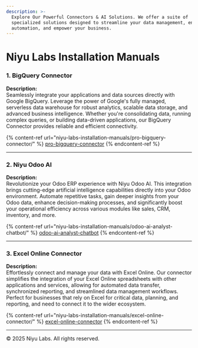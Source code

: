 ```yaml
---
description: >-
  Explore Our Powerful Connectors & AI Solutions. We offer a suite of
  specialized solutions designed to streamline your data management, enhance
  automation, and empower your business.
---
```


# Niyu Labs Installation Manuals

### 1. BigQuery Connector

**Description:**\
Seamlessly integrate your applications and data sources directly with Google BigQuery. Leverage the power of Google's fully managed, serverless data warehouse for robust analytics, scalable data storage, and advanced business intelligence. Whether you're consolidating data, running complex queries, or building data-driven applications, our BigQuery Connector provides reliable and efficient connectivity.

{% content-ref url="niyu-labs-installation-manuals/pro-bigquery-connector/" %}
[pro-bigquery-connector](niyu-labs-installation-manuals/pro-bigquery-connector/)
{% endcontent-ref %}

***

### 2. Niyu Odoo AI

**Description:**\
Revolutionize your Odoo ERP experience with Niyu Odoo AI. This integration brings cutting-edge artificial intelligence capabilities directly into your Odoo environment. Automate repetitive tasks, gain deeper insights from your Odoo data, enhance decision-making processes, and significantly boost your operational efficiency across various modules like sales, CRM, inventory, and more.

{% content-ref url="niyu-labs-installation-manuals/odoo-ai-analyst-chatbot/" %}
[odoo-ai-analyst-chatbot](niyu-labs-installation-manuals/odoo-ai-analyst-chatbot/)
{% endcontent-ref %}

***

### 3. Excel Online Connector

**Description:**\
Effortlessly connect and manage your data with Excel Online. Our connector simplifies the integration of your Excel Online spreadsheets with other applications and services, allowing for automated data transfer, synchronized reporting, and streamlined data management workflows. Perfect for businesses that rely on Excel for critical data, planning, and reporting, and need to connect it to the wider ecosystem.

{% content-ref url="niyu-labs-installation-manuals/excel-online-connector/" %}
[excel-online-connector](niyu-labs-installation-manuals/excel-online-connector/)
{% endcontent-ref %}

***

© 2025 Niyu Labs. All rights reserved.
